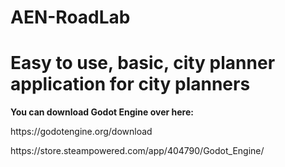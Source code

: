 # AEN-RoadLab
<h1>Easy to use, basic, city planner application for city planners</h1>

  <b>You can download Godot Engine over here:</b>
  <p>https://godotengine.org/download</p>
  <p>https://store.steampowered.com/app/404790/Godot_Engine/</p>
